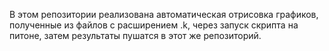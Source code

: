 В этом репозитории реализована автоматическая отрисовка графиков, полученные из файлов с расширением .k, через запуск скрипта на питоне, затем результаты пушатся в этот же репозиторий.
